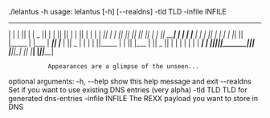 ./lelantus -h
usage: lelantus [-h] [--realdns] -tld TLD -infile INFILE

 ___      _______  ___      _______  __    _  _______  __   __  _______
|   |    |       ||   |    |   _   ||  |  | ||       ||  | |  ||       |
|   |    |    ___||   |    |  |_|  ||   |_| ||_     _||  | |  ||  _____|
|   |    |   |___ |   |    |       ||       |  |   |  |  |_|  || |_____
|   |___ |    ___||   |___ |       ||  _    |  |   |  |       ||_____  |
|       ||   |___ |       ||   _   || | |   |  |   |  |       | _____| |
|_______||_______||_______||__| |__||_|  |__|  |___|  |_______||_______|

               Appearances are a glimpse of the unseen...

optional arguments:
  -h, --help      show this help message and exit
  --realdns       Set if you want to use existing DNS entries (very alpha)
  -tld TLD        TLD for generated dns-entries
  -infile INFILE  The REXX payload you want to store in DNS

